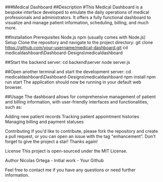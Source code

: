 ###Medical Dashboard
##Description
#This Medical Dashboard is a bespoke interface developed to emulate the daily operations of medical professionals and administrators. It offers a fully functional dashboard to visualize and manage patient information, scheduling, billing, and much more.

##Installation Prerequisites
Node.js
npm (usually comes with Node.js)
Setup
Clone the repository and navigate to the project directory:
git clone https://github.com/your-username/medical-dashboard.git
cd medicaldashboard\Dashboard-Designs\medicaldashboard

##Start the backend server:
cd backend\server
node server.js

##Open another terminal and start the development server:
cd medicaldashboard\Dashboard-Designs\medicaldashboard
npm install
npm run start
The application should now be running in your default web browser.

##Usage
The dashboard allows for comprehensive management of patient and billing information, with user-friendly interfaces and functionalities, such as:

Adding new patient records
Tracking patient appointment histories
Managing billing and payment statuses

Contributing
If you'd like to contribute, please fork the repository and create a pull request, or you can open an issue with the tag "enhancement". Don't forget to give the project a star! Thanks again!

License
This project is open-sourced under the MIT License.

Author
Nicolas Ortega - Initial work - Your Github

Feel free to contact me if you have any questions or need further information.
